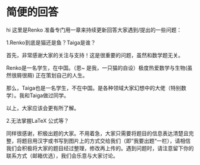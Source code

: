 # 简便的回答

hi 这里是Renko 准备专门用一章来持续更新回答大家遇到/提出的一些问题：

1.Renko到底是猫还是鱼？Taiga是谁？

首先，非常感谢大家的关注与支持！这是很重要的问题，虽然和数学题无关。

Renko是一名学生，在中国。（恩~ 是我，一只猫的自设）极度热爱数学与生物(虽然很屑很屑) 正在策划自己的人生。

那么，Taiga也是一名学生，不在中国。是各种领域大家幻想中的大佬（特别数学）。我和Taiga做过同学。

以上，大家应该会更有所了解。



2.无法掌握LaTeX 公式等？

同样很感谢，积极出题的大家。不用着急，大家只需要将题目的信息表达清楚且完整，将题目用汉字或书写到图片上的方式交给我们（即”我要出题“一栏），请相信我们会积极将大家的题目经过整理，修改再上传的。遇到问题时，请注意留下你的联系方式（邮箱优选），我们会乐意与大家讨论。







